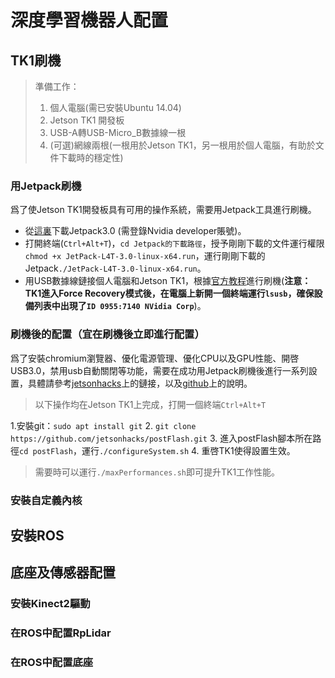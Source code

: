 # 深度學習機器人配置

## TK1刷機
> 準備工作： 
> 1. 個人電腦\(需已安裝Ubuntu 14.04\)
> 2. Jetson TK1 開發板
> 3. USB-A轉USB-Micro_B數據線一根
> 4. \(可選)網線兩根\(一根用於Jetson TK1，另一根用於個人電腦，有助於文件下載時的穩定性)

### 用Jetpack刷機
爲了使Jetson TK1開發板具有可用的操作系統，需要用Jetpack工具進行刷機。
- 從[這裏](https://developer.nvidia.com/embedded/downloads?#?tx=$product,jetson_tk1)下載Jetpack3.0 \(需登錄Nvidia developer賬號\)。
- 打開終端\(`Ctrl+Alt+T`)，`cd Jetpack的下載路徑`，授予剛剛下載的文件運行權限 `chmod +x JetPack-L4T-3.0-linux-x64.run`，運行剛剛下載的Jetpack`./JetPack-L4T-3.0-linux-x64.run`。
- 用USB數據線鏈接個人電腦和Jetson TK1，根據[官方教程](http://docs.nvidia.com/jetpack-l4t/index.html#developertools/mobile/jetpack/l4t/3.0/jetpack_l4t_install.htm)進行刷機\(**注意：TK1進入Force Recovery模式後，在電腦上新開一個終端運行`lsusb`，確保設備列表中出現了`ID 0955:7140 NVidia Corp`**)。

### 刷機後的配置（宜在刷機後立即進行配置）
爲了安裝chromium瀏覽器、優化電源管理、優化CPU以及GPU性能、開啓USB3.0，禁用usb自動關閉等功能，需要在成功用Jetpack刷機後進行一系列設置，具體請參考[jetsonhacks](http://www.jetsonhacks.com/2015/03/10/after-lt4-21-3-flash-setup-nvidia-jetson-tk1/)上的鏈接，以及[github](https://github.com/jetsonhacks/postFlash)上的說明。
> 以下操作均在Jetson TK1上完成，打開一個終端`Ctrl+Alt+T`


1.安裝git：`sudo apt install git`
2. `git clone https://github.com/jetsonhacks/postFlash.git`
3. 進入postFlash腳本所在路徑`cd postFlash`，運行`./configureSystem.sh`
4. 重啓TK1使得設置生效。
> 需要時可以運行`./maxPerformances.sh`即可提升TK1工作性能。

### 安裝自定義內核

## 安裝ROS

## 底座及傳感器配置

### 安裝Kinect2驅動

### 在ROS中配置RpLidar

### 在ROS中配置底座
